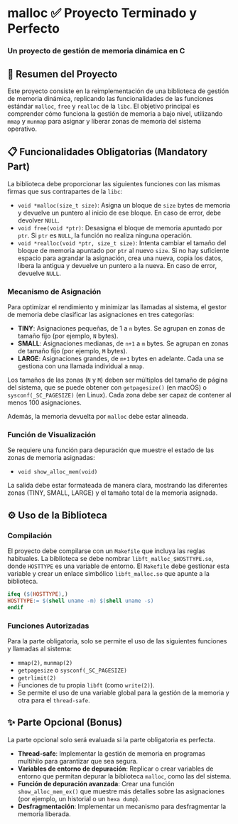 # malloc ✅ Proyecto Terminado y Perfecto

### Un proyecto de gestión de memoria dinámica en C

## 📝 Resumen del Proyecto

Este proyecto consiste en la reimplementación de una biblioteca de gestión de memoria dinámica, replicando las funcionalidades de las funciones estándar `malloc`, `free` y `realloc` de la `libc`. El objetivo principal es comprender cómo funciona la gestión de memoria a bajo nivel, utilizando `mmap` y `munmap` para asignar y liberar zonas de memoria del sistema operativo.

## 📋 Funcionalidades Obligatorias (Mandatory Part)

La biblioteca debe proporcionar las siguientes funciones con las mismas firmas que sus contrapartes de la `libc`:

  * `void *malloc(size_t size)`: Asigna un bloque de `size` bytes de memoria y devuelve un puntero al inicio de ese bloque. En caso de error, debe devolver `NULL`.
  * `void free(void *ptr)`: Desasigna el bloque de memoria apuntado por `ptr`. Si `ptr` es `NULL`, la función no realiza ninguna operación.
  * `void *realloc(void *ptr, size_t size)`: Intenta cambiar el tamaño del bloque de memoria apuntado por `ptr` al nuevo `size`. Si no hay suficiente espacio para agrandar la asignación, crea una nueva, copia los datos, libera la antigua y devuelve un puntero a la nueva. En caso de error, devuelve `NULL`.

### Mecanismo de Asignación

Para optimizar el rendimiento y minimizar las llamadas al sistema, el gestor de memoria debe clasificar las asignaciones en tres categorías:

  * **TINY**: Asignaciones pequeñas, de 1 a `n` bytes. Se agrupan en zonas de tamaño fijo (por ejemplo, `N` bytes).
  * **SMALL**: Asignaciones medianas, de `n+1` a `m` bytes. Se agrupan en zonas de tamaño fijo (por ejemplo, `M` bytes).
  * **LARGE**: Asignaciones grandes, de `m+1` bytes en adelante. Cada una se gestiona con una llamada individual a `mmap`.

Los tamaños de las zonas (`N` y `M`) deben ser múltiplos del tamaño de página del sistema, que se puede obtener con `getpagesize()` (en macOS) o `sysconf(_SC_PAGESIZE)` (en Linux). Cada zona debe ser capaz de contener al menos 100 asignaciones.

Además, la memoria devuelta por `malloc` debe estar alineada.

### Función de Visualización

Se requiere una función para depuración que muestre el estado de las zonas de memoria asignadas:

  * `void show_alloc_mem(void)`

La salida debe estar formateada de manera clara, mostrando las diferentes zonas (TINY, SMALL, LARGE) y el tamaño total de la memoria asignada.

## ⚙️ Uso de la Biblioteca

### Compilación

El proyecto debe compilarse con un `Makefile` que incluya las reglas habituales. La biblioteca se debe nombrar `libft_malloc_$HOSTTYPE.so`, donde `HOSTTYPE` es una variable de entorno. El `Makefile` debe gestionar esta variable y crear un enlace simbólico `libft_malloc.so` que apunte a la biblioteca.

```makefile
ifeq ($(HOSTTYPE),)
HOSTTYPE:= $(shell uname -m) $(shell uname -s)
endif
```

### Funciones Autorizadas

Para la parte obligatoria, solo se permite el uso de las siguientes funciones y llamadas al sistema:

  * `mmap(2)`, `munmap(2)`
  * `getpagesize` o `sysconf(_SC_PAGESIZE)`
  * `getrlimit(2)`
  * Funciones de tu propia `libft` (como `write(2)`).
  * Se permite el uso de una variable global para la gestión de la memoria y otra para el `thread-safe`.

## ✨ Parte Opcional (Bonus)

La parte opcional solo será evaluada si la parte obligatoria es perfecta.

  * **Thread-safe**: Implementar la gestión de memoria en programas multihilo para garantizar que sea segura.
  * **Variables de entorno de depuración**: Replicar o crear variables de entorno que permitan depurar la biblioteca `malloc`, como las del sistema.
  * **Función de depuración avanzada**: Crear una función `show_alloc_mem_ex()` que muestre más detalles sobre las asignaciones (por ejemplo, un historial o un `hexa dump`).
  * **Desfragmentación**: Implementar un mecanismo para desfragmentar la memoria liberada.
